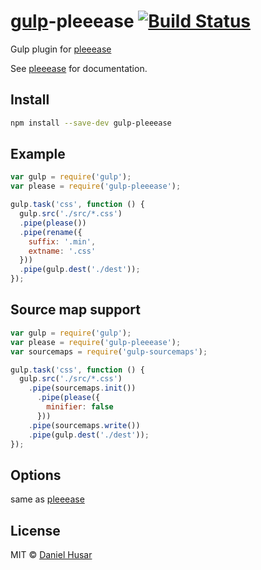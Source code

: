 # [gulp](http://gulpjs.com)-pleeease [![Build Status](https://secure.travis-ci.org/danielhusar/gulp-pleeease.svg?branch=master)](http://travis-ci.org/danielhusar/gulp-pleeease)

Gulp plugin for [pleeease](https://github.com/iamvdo/pleeease/)

See [pleeease](https://github.com/iamvdo/pleeease/) for documentation.

## Install

```bash
npm install --save-dev gulp-pleeease
```

## Example

```javascript
var gulp = require('gulp');
var please = require('gulp-pleeease');

gulp.task('css', function () {
  gulp.src('./src/*.css')
  .pipe(please())
  .pipe(rename({
    suffix: '.min',
    extname: '.css'
  }))
  .pipe(gulp.dest('./dest'));
});
```

## Source map support

```javascript
var gulp = require('gulp');
var please = require('gulp-pleeease');
var sourcemaps = require('gulp-sourcemaps');

gulp.task('css', function () {
  gulp.src('./src/*.css')
    .pipe(sourcemaps.init())
      .pipe(please({
        minifier: false
      }))
    .pipe(sourcemaps.write())
    .pipe(gulp.dest('./dest'));
});
```

## Options

same as [pleeease](https://github.com/iamvdo/pleeease/#options)


## License

MIT © [Daniel Husar](https://github.com/danielhusar)
